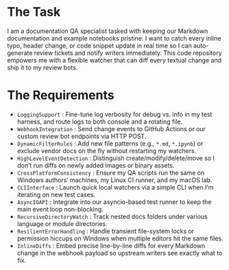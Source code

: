 # The Task

I am a documentation QA specialist tasked with keeping our Markdown documentation and example notebooks pristine. I want to catch every inline typo, header change, or code snippet update in real time so I can auto-generate review tickets and notify writers immediately. This code repository empowers me with a flexible watcher that can diff every textual change and ship it to my review bots.

# The Requirements

* `LoggingSupport` : Fine-tune log verbosity for debug vs. info in my test harness, and route logs to both console and a rotating file.
* `WebhookIntegration` : Send change events to GitHub Actions or our custom review bot endpoints via HTTP POST.
* `DynamicFilterRules` : Add new file patterns (e.g., `*.md`, `*.ipynb`) or exclude vendor docs on the fly without restarting my watchers.
* `HighLevelEventDetection` : Distinguish create/modify/delete/move so I don’t run diffs on newly added images or binary assets.
* `CrossPlatformConsistency` : Ensure my QA scripts run the same on Windows authors’ machines, my Linux CI runner, and my macOS lab.
* `CLIInterface` : Launch quick local watchers via a simple CLI when I’m iterating on new test cases.
* `AsyncIOAPI` : Integrate into our asyncio-based test runner to keep the main event loop non-blocking.
* `RecursiveDirectoryWatch` : Track nested docs folders under various language or module directories.
* `ResilientErrorHandling` : Handle transient file-system locks or permission hiccups on Windows when multiple editors hit the same files.
* `InlineDiffs` : Embed precise line-by-line diffs for every Markdown change in the webhook payload so upstream writers see exactly what to fix.

